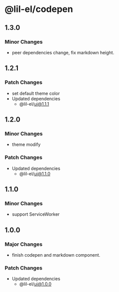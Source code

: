 # @lil-el/codepen

## 1.3.0

### Minor Changes

- peer dependencies change, fix markdown height.

## 1.2.1

### Patch Changes

- set default theme color
- Updated dependencies
  - @lil-el/ui@1.1.1

## 1.2.0

### Minor Changes

- theme modify

### Patch Changes

- Updated dependencies
  - @lil-el/ui@1.1.0

## 1.1.0

### Minor Changes

- support ServiceWorker

## 1.0.0

### Major Changes

- finish codepen and markdown component.

### Patch Changes

- Updated dependencies
  - @lil-el/ui@1.0.0
